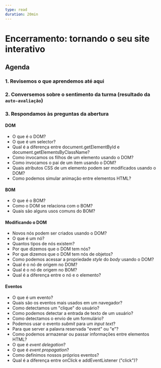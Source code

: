 ```yaml
---
type: read
duration: 20min
---
```


# Encerramento: tornando o seu site interativo

## Agenda

### 1. Revisemos o que aprendemos até aqui

### 2. Conversemos sobre o sentimento da turma (resultado da `auto-avaliação`)

### 3. Respondamos às preguntas da abertura

#### DOM

- O que é o DOM?
- O que é um selector?
- Qual é a diferença entre document.getElementById e document.getElementsByClassName?
- Como invocamos os filhos de um elemento usando o DOM?
- Como invocamos o pai de um item usando o DOM?
- Quais atributos CSS de um elemento podem ser modificados usando o DOM?
- Como podemos simular animação entre elementos HTML?

#### BOM

- O que é o BOM?
- Como o DOM se relaciona com o BOM?
- Quais são alguns usos comuns do BOM?

#### Modificando o DOM

- Novos nós podem ser criados usando o DOM?
- O que é um nó?
- Quantos tipos de nós existem?
- Por que dizemos que o DOM tem nós?
- Por que dizemos que o DOM tem nós de objetos?
- Como podemos acessar a propriedade _style_ do _body_ usando o DOM?
- Qual é o nó de origem no DOM?
- Qual é o nó de origem no BOM?
- Qual é a diferença entre o nó e o elemento?

#### Eventos

- O que é um evento?
- Quais são os eventos mais usados em um navegador?
- Como detectamos um "clique" do usuário?
- Como podemos detectar a entrada de texto de um usuário?
- Como detectamos o envio de um formulário?
- Podemos usar o evento _submit_ para um _input text_?
- Para que server a palavra reservada "event" ou "e"?
- Como podemos armazenar ou passar informações entre elementos HTML?
- O que é _event delegation_?
- O que é _event propagation_?
- Como definimos nossos próprios eventos?
- Qual é a diferença entre onClick e addEventListener \("click"\)?
